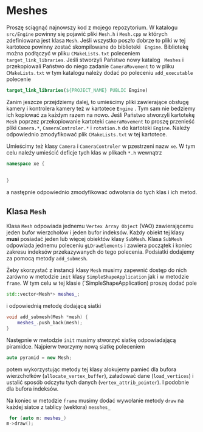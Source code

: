 # Meshes

Proszę sciągnąć najnowszy kod z mojego repozytorium. W katalogu `src/Engine` powinny się pojawić pliki `Mesh.h`
i `Mesh.cpp` w których zdefiniowana jest klasa `Mesh`. Jeśli
wszystko poszło dobrze to pliki w tej kartotece powinny zostać skompilowane do biblioteki `
Engine`. Bibliotekę można podłączyć w pliku `CMakeLists.txt` poleceniem `
target_link_libraries`. Jeśli stworzyli Państwo nowy katalog `
Meshes` i przekopiowali Państwo do niego zadanie `CameraMovement` to w pliku `
CMakeLists.txt` w tym katalogu należy dodać po poleceniu `add_executable` polecenie

```cmake
target_link_libraries(${PROJECT_NAME} PUBLIC Engine)
```

Zanim jeszcze przejdziemy dalej, to umieścimy pliki zawierające obsługę kamery i kontrolera kamery też w kartotece `Engine`
. Tym sam nie bedziemy ich kopiować za każdym razem na nowo. Jeśli Państwo stworzyli kartotekę `Mesh` poprzez
przekopiowanie kartoteki `CameraMovement` to proszę przenieść pliki  `Camera.*`, `CameraControler.*` i `rotation.h` do
kartoteki `Engine`. Należy odpowiednio zmodyfikować plik `CMakeLists.txt` w tej kartotece.

Umieścimy też klasy `Camera` i `CameraControler` w pzestrzeni nazw `xe`. W tym celu należy umieścić deficje tych klas w
plikach `*.h` wewnątrz

```c++
namespace xe {
    
    
}
```

a następnie odpowiednio zmodyfikować odwołania do tych klas i ich metod.

## Klasa `Mesh`

Klasa `Mesh` odpowiada jednemu `Vertex Array Object` (VAO)  zawierającemu jeden bufor wierzchołów i jeden bufor
indeksów. Każdy obiekt tej klasy __musi__ posiadać jeden lub więcej obiektów klasy `SubMesh`. Klasa `SubMesh` odpowiada
jednemu poleceniu `gLDrawElements` i zawiera początek i koniec zakresu indeksów przekazywanych do tego polecenia.
Podsiatki dodajemy za pomocą metody  `add_submesh`.

Żeby skorzystać z instancji klasy `Mesh` musimy zapewnić dostęp do nich zarówno w metodzie `init`
klasy `SimpleShapeApplication` jak i w metodzie `frame`. W tym celu w tej klasie (`SimpleShapeApplication) proszę dodać
pole

```c++
std::vector<Mesh*> meshes_; 
```

i odpowiednią metodę dodającą siatki

```c++
void add_submesh(Mesh *mesh) {
    meshes_.push_back(mesh);
}
```

Następnie w metodzie `init` musimy stworzyć siatkę odpowiadającą piramidce. Najpierw tworzymy nową siatkę poleceniem

```c++
auto pyramid = new Mesh; 
```

potem wykorzystując metody tej klasy alokujemy pamieć dla bufora wierzchołków (`allocate_vertex_buffer`), załadować
dane (`load_vertices`) i ustalić sposób odczytu tych danych (`vertex_attrib_pointer`). I podobnie dla bufora indeksów.

Na koniec w metodzie `frame` musimy dodać wywołanie metody `draw` na każdej siatce z tablicy (wektora) `messhes_`

```c++
 for (auto m: meshes_)
m->draw();
```
